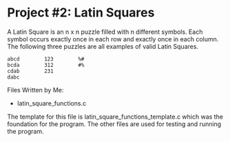# Project #2: Latin Squares
A Latin Square is an n x n puzzle filled with n different symbols. Each symbol occurs exactly once in each row and exactly once in each column. The following three puzzles are all examples of valid Latin Squares.<br>
```
abcd        123        %#
bcda        312        #%
cdab        231
dabc
```
Files Written by Me: 
- latin_square_functions.c <br>

The template for this file is latin_square_functions_template.c which was the foundation for the program. The other files are used for testing and running the program.

